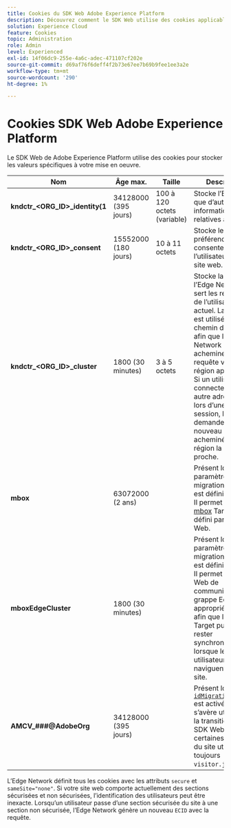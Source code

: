 ```yaml
---
title: Cookies du SDK Web Adobe Experience Platform
description: Découvrez comment le SDK Web utilise des cookies applicables à votre mise en oeuvre.
solution: Experience Cloud
feature: Cookies
topic: Administration
role: Admin
level: Experienced
exl-id: 14f06dc9-255e-4a6c-adec-471107cf202e
source-git-commit: d69af76f6deff4f2b73e67ee7b69b9fee1ee3a2e
workflow-type: tm+mt
source-wordcount: '290'
ht-degree: 1%

---
```


# Cookies SDK Web Adobe Experience Platform

Le SDK Web de Adobe Experience Platform utilise des cookies pour stocker les valeurs spécifiques à votre mise en oeuvre.

| Nom | Âge max. | Taille | Description |
|---|---|---|---|
| **kndctr_&lt;ORG_ID>_identity&lbrace;1** | 34128000 (395 jours) | 100 à 120 octets (variable) | Stocke l’ECID, ainsi que d’autres informations relatives à l’ECID. |
| **kndctr_&lt;ORG_ID>_consent** | 15552000 (180 jours) | 10 à 11 octets | Stocke les préférences de consentement de l’utilisateur pour le site web. |
| **kndctr_&lt;ORG_ID>_cluster** | 1800 (30 minutes) | 3 à 5 octets | Stocke la région de l’Edge Network qui sert les requêtes de l’utilisateur actuel. La région est utilisée dans le chemin de l’URL afin que l’Edge Network puisse acheminer la requête vers la région appropriée. Si un utilisateur se connecte à une autre adresse IP ou lors d’une autre session, la demande est de nouveau acheminée vers la région la plus proche. |
| **mbox** | 63072000 (2 ans) | | Présent lorsque le paramètre de migration Target est défini sur true. Il permet au [cookie mbox](https://developer.adobe.com/target/implement/client-side/atjs/atjs-cookies/) Target d’être défini par le SDK Web. |
| **mboxEdgeCluster** | 1800 (30 minutes) | | Présent lorsque le paramètre de migration Target est défini sur true. Il permet au SDK Web de communiquer la grappe Edge appropriée à `at.js` afin que les profils Target puissent rester synchronisés lorsque les utilisateurs naviguent sur un site. |
| **AMCV_###@AdobeOrg** | 34128000 (395 jours) | | Présent lorsque [`idMigrationEnabled`](https://experienceleague.adobe.com/fr/docs/experience-platform/web-sdk/commands/configure/idmigrationenabled) est activé. Cela s’avère utile lors de la transition vers le SDK Web alors que certaines parties du site utilisent toujours `visitor.js`. |

L’Edge Network définit tous les cookies avec les attributs `secure` et `sameSite="none"`. Si votre site web comporte actuellement des sections sécurisées et non sécurisées, l’identification des utilisateurs peut être inexacte. Lorsqu’un utilisateur passe d’une section sécurisée du site à une section non sécurisée, l’Edge Network génère un nouveau `ECID` avec la requête.
